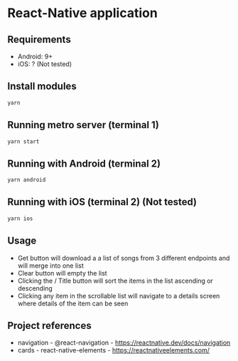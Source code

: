 # React-Native application

## Requirements

- Android: 9+
- iOS: ? (Not tested)

## Install modules

```bash
yarn
```

## Running metro server (terminal 1)

```bash
yarn start
```

## Running with Android (terminal 2)

```bash
yarn android
```

## Running with iOS (terminal 2) (Not tested)

```bash
yarn ios
```

## Usage

- Get button will download a a list of songs from 3 different endpoints and will merge into one list
- Clear button will empty the list
- Clicking the \/ Title button will sort the items in the list ascending or descending
- Clicking any item in the scrollable list will navigate to a details screen where details of the item can be seen

## Project references

- navigation - @react-navigation - https://reactnative.dev/docs/navigation
- cards - react-native-elements - https://reactnativeelements.com/